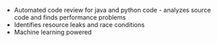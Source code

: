 - Automated code review for java and python code - analyzes source code and finds performance problems
- Identifies resource leaks and race conditions
- Machine learning powered
